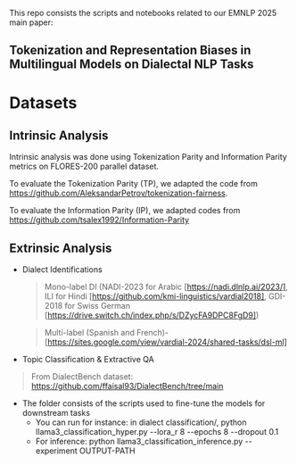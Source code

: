 This repo consists the scripts and notebooks related to our EMNLP 2025 main paper: 
## Tokenization and Representation Biases in Multilingual Models on Dialectal NLP Tasks 

Datasets
============
Intrinsic Analysis
------------
Intrinsic analysis was done using Tokenization Parity and Information Parity metrics on FLORES-200 parallel dataset.

To evaluate the Tokenization Parity (TP), we adapted the code from https://github.com/AleksandarPetrov/tokenization-fairness.

To evaluate the Information Parity (IP), we adapted codes from https://github.com/tsalex1992/Information-Parity

Extrinsic Analysis
------------
* Dialect Identifications
  
   > Mono-label DI (NADI-2023 for Arabic [https://nadi.dlnlp.ai/2023/], ILI for Hindi [https://github.com/kmi-linguistics/vardial2018], GDI-2018 for Swiss German [https://drive.switch.ch/index.php/s/DZycFA9DPC8FgD9])
   
   > Multi-label (Spanish and French)- [https://sites.google.com/view/vardial-2024/shared-tasks/dsl-ml]
   
 *  Topic Classification & Extractive QA
   > From DialectBench dataset: https://github.com/ffaisal93/DialectBench/tree/main

 
* The folder consists of the scripts used to fine-tune the models for downstream tasks
  * You can run for instance: in dialect classification/, python llama3_classification_hyper.py --lora_r 8 --epochs 8 --dropout 0.1
  * For inference: python llama3_classification_inference.py --experiment OUTPUT-PATH
 




